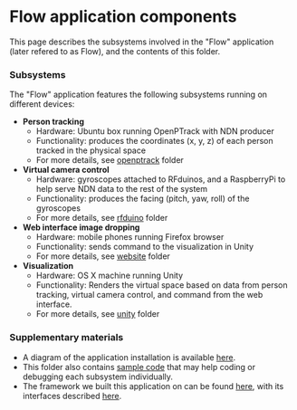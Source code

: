 Flow application components
============================

This page describes the subsystems involved in the "Flow" application (later refered to as Flow), and the contents of this folder.

### Subsystems

The "Flow" application features the following subsystems running on different devices:
  * **Person tracking**
    * Hardware: Ubuntu box running OpenPTrack with NDN producer 
    * Functionality: produces the coordinates (x, y, z) of each person tracked in the physical space
    * For more details, see [openptrack](openptrack) folder
  * **Virtual camera control**
    * Hardware: gyroscopes attached to RFduinos, and a RaspberryPi to help serve NDN data to the rest of the system 
    * Functionality: produces the facing (pitch, yaw, roll) of the gyroscopes
    * For more details, see [rfduino](rfduino) folder
  * **Web interface image dropping**
    * Hardware: mobile phones running Firefox browser
    * Functionality: sends command to the visualization in Unity
    * For more details, see [website](website) folder
  * **Visualization**
    * Hardware: OS X machine running Unity
    * Functionality: Renders the virtual space based on data from person tracking, virtual camera control, and command from the web interface.
    * For more details, see [unity](unity) folder

### Supplementary materials

* A diagram of the application installation is available [here](https://github.com/remap/ndn-flow/blob/master/design/flow-components.pdf).
* This folder also contains [sample code](sample-code) that may help coding or debugging each subsystem individually.
* The framework we built this application on can be found [here](https://github.com/remap/ndn-flow/tree/master/framework), with its interfaces described [here](https://github.com/remap/ndn-flow/tree/master/design/docs).